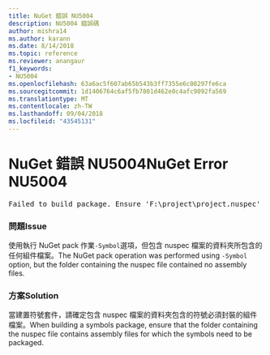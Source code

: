 ```yaml
---
title: NuGet 錯誤 NU5004
description: NU5004 錯誤碼
author: mishra14
ms.author: karann
ms.date: 8/14/2018
ms.topic: reference
ms.reviewer: anangaur
f1_keywords:
- NU5004
ms.openlocfilehash: 63a6ac5f607ab65b543b3ff7355e6c08297fe6ca
ms.sourcegitcommit: 1d1406764c6af5fb7801d462e0c4afc9092fa569
ms.translationtype: MT
ms.contentlocale: zh-TW
ms.lasthandoff: 09/04/2018
ms.locfileid: "43545131"
---
```

# <a name="nuget-error-nu5004"></a><span data-ttu-id="3377f-103">NuGet 錯誤 NU5004</span><span class="sxs-lookup"><span data-stu-id="3377f-103">NuGet Error NU5004</span></span>
<pre>Failed to build package. Ensure 'F:\project\project.nuspec' includes assembly files. For help on building symbols package, visit http://docs.nuget.org/.</pre>

### <a name="issue"></a><span data-ttu-id="3377f-104">問題</span><span class="sxs-lookup"><span data-stu-id="3377f-104">Issue</span></span>

<span data-ttu-id="3377f-105">使用執行 NuGet pack 作業`-Symbol`選項，但包含 nuspec 檔案的資料夾所包含的任何組件檔案。</span><span class="sxs-lookup"><span data-stu-id="3377f-105">The NuGet pack operation was performed using `-Symbol` option, but the folder containing the nuspec file contained no assembly files.</span></span> 


### <a name="solution"></a><span data-ttu-id="3377f-106">方案</span><span class="sxs-lookup"><span data-stu-id="3377f-106">Solution</span></span>

<span data-ttu-id="3377f-107">當建置符號套件，請確定包含 nuspec 檔案的資料夾包含的符號必須封裝的組件檔案。</span><span class="sxs-lookup"><span data-stu-id="3377f-107">When building a symbols package, ensure that the folder containing the nuspec file contains assembly files for which the symbols need to be packaged.</span></span>

